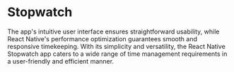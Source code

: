 # Stopwatch
The app's intuitive user interface ensures straightforward usability, while React Native's performance optimization guarantees smooth and responsive timekeeping. With its simplicity and versatility, the React Native Stopwatch app caters to a wide range of time management requirements in a user-friendly and efficient manner.
